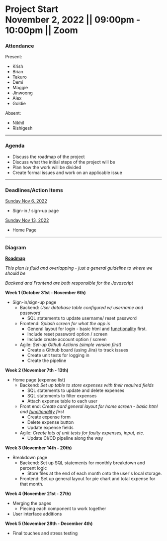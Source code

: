 <h1>Project Start
<br /> November 2, 2022 || 09:00pm - 10:00pm || Zoom
</h1>

### Attendance 
Present:
- Krish
- Brian
- Takuro
- Demi
- Maggie 
- Jinwoong
- Alex
- Goldie


Absent: 
- Nikhil
- Rishigesh

---
### Agenda 
- Discuss the roadmap of the project
- Discuss what the initial steps of the project will be
- Plan how the work will be divided
- Create formal issues and work on an applicable issue

---
### Deadlines/Action Items

<ins>Sunday Nov 6, 2022</ins>
- Sign-in / sign-up page

<ins>Sunday Nov 13, 2022</ins>
- Home Page


---
### Diagram
**<ins>Roadmap</ins>**


*This plan is fluid and overlapping - just a general guideline to where we should be*

*Backend and Frontend are both responsible for the Javascript* <br>

**Week 1 (October 31st - November 6th)**
- Sign-in/sign-up page
  - Backend: *User database table configured w/ username and password*
    - SQL statements to update username/ reset password
  - Frontend: *Splash screen for what the app is*
    - General layout for login - basic html and <ins>functionality</ins> first. 
    - Include reset password option / screen
    - Include create account option /  screen
  - Agile: *Set-up Github Actions (simple version first)*
    - Create a Github board (using Jira) to track issues
    - Create unit tests for logging in 
    - Create the pipeline

**Week 2 (November 7th - 13th)**
- Home page (expense list)
  - Backend: *Set up table to store expenses with their required fields*
    - SQL statements to update and delete expenses
    - SQL statements to filter expenses
    - Attach expense table to each user
  - Front end: *Create card general layout for home screen - basic html and <ins>functionality</ins> first*
    - Create expense form
    - Delete expense button
    - Update expense fields
  - Agile: *Create lots of unit tests for faulty expenses, input, etc.*
    - Update CI/CD pipeline along the way 

**Week 3 (November 14th - 20th)**
- Breakdown page
  - Backend: Set up SQL statements for monthly breakdown and percent logic
    - Store files at the end of each month onto the user's local storage. 
  - Frontend: Set up general layout for pie chart and total expense for that month. 
  
**Week 4 (November 21st - 27th)**
- Merging the pages
  - Piecing each component to work together
- User interface additions

**Week 5 (November 28th - December 4th)**
- Final touches and stress testing

